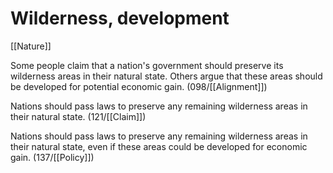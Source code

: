 # Wilderness, development

[[Nature]]

Some people claim that a nation's government should preserve its wilderness areas in their natural state.
Others argue that these areas should be developed for potential economic gain.
(098/[[Alignment]])

Nations should pass laws to preserve any remaining wilderness areas in their natural state.
(121/[[Claim]])

Nations should pass laws to preserve any remaining wilderness areas in their natural state, even if these areas could be developed for economic gain.
(137/[[Policy]])
